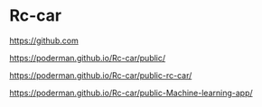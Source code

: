 # Rc-car

https://github.com

https://poderman.github.io/Rc-car/public/

https://poderman.github.io/Rc-car/public-rc-car/

https://poderman.github.io/Rc-car/public-Machine-learning-app/



